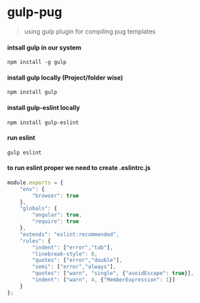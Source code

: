 # gulp-pug
> using gulp plugin for compiling pug templates

#### intsall gulp in our system
`
npm install -g gulp
`

#### install gulp locally (Project/folder wise)
`
npm install gulp
`

#### install gulp-eslint locally
`
npm install gulp-eslint
`

#### run eslint
`
gulp eslint
`

#### to run eslint proper we need to create .eslintrc.js
```javascript
module.exports = {
    "env": {
        "browser": true
    },
    "globals": {
        "angular": true,
        "require": true
    },
    "extends": "eslint:recommended",
    "rules": {
        "indent": ["error","tab"],
        "linebreak-style": 0,
        "quotes": ["error","double"],
        "semi": ["error","always"],
        "quotes": ["warn", "single", {"avoidEscape": true}],
        "indent": ["warn", 4, {"MemberExpression": 1}]
    }
};
```